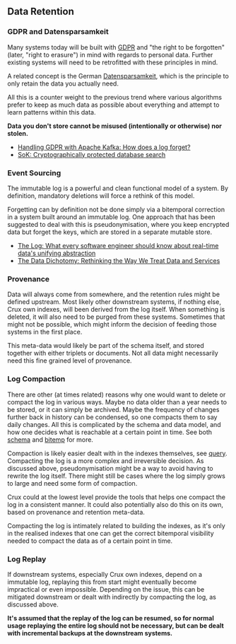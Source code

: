 ## Data Retention

### GDPR and Datensparsamkeit

Many systems today will be built with
[GDPR](https://en.wikipedia.org/wiki/General_Data_Protection_Regulation)
and "the right to be forgotten" (later, "right to erasure") in mind
with regards to personal data. Further existing systems will need to
be retrofitted with these principles in mind.

A related concept is the German
[Datensparsamkeit](https://martinfowler.com/bliki/Datensparsamkeit.html),
which is the principle to only retain the data you actually need.

All this is a counter weight to the previous trend where various
algorithms prefer to keep as much data as possible about everything
and attempt to learn patterns within this data.

**Data you don't store cannot be misused (intentionally or otherwise)
nor stolen.**

+ [Handling GDPR with Apache Kafka: How does a log
  forget?](https://www.confluent.io/blog/handling-gdpr-log-forget/)
+ [SoK: Cryptographically protected database
  search](https://blog.acolyer.org/2017/06/26/sok-cryptographically-protected-database-search/)

### Event Sourcing

The immutable log is a powerful and clean functional model of a
system. By definition, mandatory deletions will force a rethink of
this model.

Forgetting can by definition not be done simply via a bitemporal
correction in a system built around an immutable log. One approach
that has been suggested to deal with this is pseudonymisation, where
you keep encrypted data but forget the keys, which are stored in a
separate mutable store.

+ [The Log: What every software engineer should know about real-time
  data's unifying
  abstraction](https://engineering.linkedin.com/distributed-systems/log-what-every-software-engineer-should-know-about-real-time-datas-unifying)
+ [The Data Dichotomy: Rethinking the Way We Treat Data and
  Services](https://www.confluent.io/blog/data-dichotomy-rethinking-the-way-we-treat-data-and-services/)

### Provenance

Data will always come from somewhere, and the retention rules might be
defined upstream. Most likely other downstream systems, if nothing
else, Crux own indexes, will been derived from the log itself. When
something is deleted, it will also need to be purged from these
systems. Sometimes that might not be possible, which might inform the
decision of feeding those systems in the first place.

This meta-data would likely be part of the schema itself, and stored
together with either triplets or documents. Not all data might
necessarily need this fine grained level of provenance.

### Log Compaction

There are other (at times related) reasons why one would want to
delete or compact the log in various ways. Maybe no data older than a
year needs to be stored, or it can simply be archived. Maybe the
frequency of changes further back in history can be condensed, so one
compacts them to say daily changes. All this is complicated by the
schema and data model, and how one decides what is reachable at a
certain point in time. See both [schema](schema.md) and
[bitemp](bitemp.md) for more.

Compaction is likely easier dealt with in the indexes themselves, see
[query](query.md). Compacting the log is a more complex and
irreversible decision. As discussed above, pseudonymisation might be a
way to avoid having to rewrite the log itself. There might still be
cases where the log simply grows to large and need some form of
compaction.

Crux could at the lowest level provide the tools that helps one
compact the log in a consistent manner. It could also potentially also
do this on its own, based on provenance and retention meta-data.

Compacting the log is intimately related to building the indexes, as
it's only in the realised indexes that one can get the correct
bitemporal visibility needed to compact the data as of a certain point
in time.

### Log Replay

If downstream systems, especially Crux own indexes, depend on a
immutable log, replaying this from start might eventually become
impractical or even impossible. Depending on the issue, this can be
mitigated downstream or dealt with indirectly by compacting the log,
as discussed above.

**It's assumed that the replay of the log can be resumed, so for
normal usage replaying the entire log should not be necessary, but can
be dealt with incremental backups at the downstream systems.**
